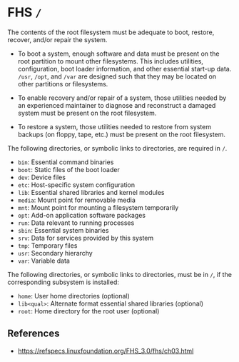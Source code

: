 # FHS `/`

The contents of the root filesystem must be adequate to boot, restore, recover, and/or repair the system.

- To boot a system, enough software and data must be present on the root partition to mount other filesystems. This includes utilities, configuration, boot loader information, and other essential start-up data. `/usr`, `/opt`, and `/var` are designed such that they may be located on other partitions or filesystems.

- To enable recovery and/or repair of a system, those utilities needed by an experienced maintainer to diagnose and reconstruct a damaged system must be present on the root filesystem.

- To restore a system, those utilities needed to restore from system backups (on floppy, tape, etc.) must be present on the root filesystem.

The following directories, or symbolic links to directories, are required in `/`.

- `bin`: Essential command binaries
- `boot`: Static files of the boot loader
- `dev`: Device files
- `etc`: Host-specific system configuration
- `lib`: Essential shared libraries and kernel modules
- `media`: Mount point for removable media
- `mnt`: Mount point for mounting a filesystem temporarily
- `opt`: Add-on application software packages
- `run`: Data relevant to running processes
- `sbin`: Essential system binaries
- `srv`: Data for services provided by this system
- `tmp`: Temporary files
- `usr`: Secondary hierarchy
- `var`: Variable data

The following directories, or symbolic links to directories, must be in `/`, if the corresponding subsystem is installed:

- `home`: User home directories (optional)
- `lib<qual>`: Alternate format essential shared libraries (optional)
- `root`: Home directory for the root user (optional)

## References

- https://refspecs.linuxfoundation.org/FHS_3.0/fhs/ch03.html
